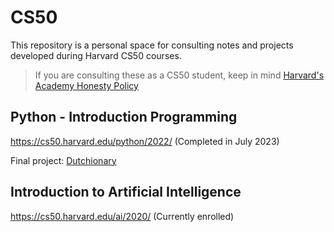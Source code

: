 # CS50
This repository is a personal space for consulting notes and projects developed during Harvard CS50 courses.

> If you are consulting these as a CS50 student, keep in mind [Harvard's Academy Honesty Policy](https://cs50.harvard.edu/ai/2020/honesty/)

## Python - Introduction Programming
https://cs50.harvard.edu/python/2022/
(Completed in July 2023)

Final project: [Dutchionary](https://imgabi.com/dutchionary)

## Introduction to Artificial Intelligence
https://cs50.harvard.edu/ai/2020/
(Currently enrolled)
